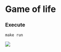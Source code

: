# Game of life

### Execute

```
make run
```

![][game_of_life]

[game_of_life]: ../images/app_game_of_life.jpg
